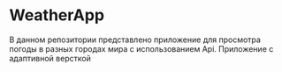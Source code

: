 # WeatherApp
В данном репозитории представлено приложение для просмотра погоды в разных городах мира с использованием Api.
Приложение с адаптивной версткой
